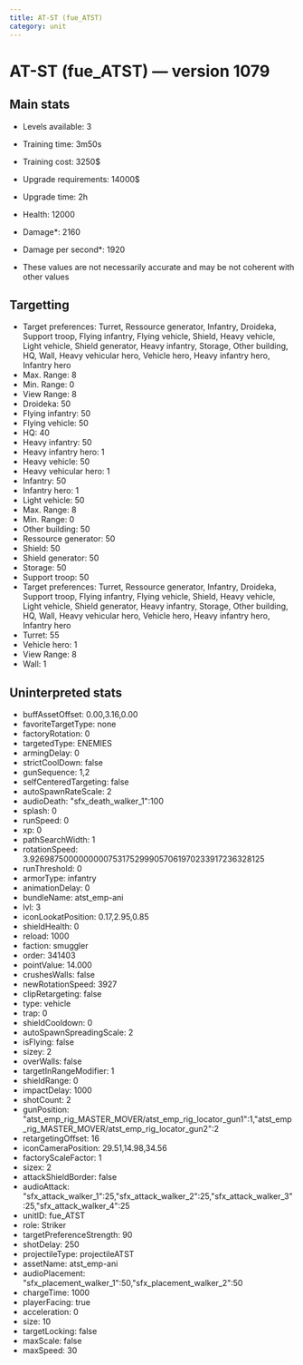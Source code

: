 ```yaml
---
title: AT-ST (fue_ATST)
category: unit
---
```


# AT-ST (fue_ATST) — version 1079

## Main stats

  * Levels available: 3
  * Training time: 3m50s
  * Training cost: 3250$
  * Upgrade requirements: 14000$
  * Upgrade time: 2h
  * Health: 12000
  * Damage*: 2160
  * Damage per second*: 1920

* These values are not necessarily accurate and may be not coherent with other values

## Targetting

  * Target preferences: Turret, Ressource generator, Infantry, Droideka, Support troop, Flying infantry, Flying vehicle, Shield, Heavy vehicle, Light vehicle, Shield generator, Heavy infantry, Storage, Other building, HQ, Wall, Heavy vehicular hero, Vehicle hero, Heavy infantry hero, Infantry hero
  * Max. Range: 8
  * Min. Range: 0
  * View Range: 8
  * Droideka: 50
  * Flying infantry: 50
  * Flying vehicle: 50
  * HQ: 40
  * Heavy infantry: 50
  * Heavy infantry hero: 1
  * Heavy vehicle: 50
  * Heavy vehicular hero: 1
  * Infantry: 50
  * Infantry hero: 1
  * Light vehicle: 50
  * Max. Range: 8
  * Min. Range: 0
  * Other building: 50
  * Ressource generator: 50
  * Shield: 50
  * Shield generator: 50
  * Storage: 50
  * Support troop: 50
  * Target preferences: Turret, Ressource generator, Infantry, Droideka, Support troop, Flying infantry, Flying vehicle, Shield, Heavy vehicle, Light vehicle, Shield generator, Heavy infantry, Storage, Other building, HQ, Wall, Heavy vehicular hero, Vehicle hero, Heavy infantry hero, Infantry hero
  * Turret: 55
  * Vehicle hero: 1
  * View Range: 8
  * Wall: 1

## Uninterpreted stats

  * buffAssetOffset: 0.00,3.16,0.00
  * favoriteTargetType: none
  * factoryRotation: 0
  * targetedType: ENEMIES
  * armingDelay: 0
  * strictCoolDown: false
  * gunSequence: 1,2
  * selfCenteredTargeting: false
  * autoSpawnRateScale: 2
  * audioDeath: "sfx_death_walker_1":100
  * splash: 0
  * runSpeed: 0
  * xp: 0
  * pathSearchWidth: 1
  * rotationSpeed: 3.92698750000000007531752999057061970233917236328125
  * runThreshold: 0
  * armorType: infantry
  * animationDelay: 0
  * bundleName: atst_emp-ani
  * lvl: 3
  * iconLookatPosition: 0.17,2.95,0.85
  * shieldHealth: 0
  * reload: 1000
  * faction: smuggler
  * order: 341403
  * pointValue: 14.000
  * crushesWalls: false
  * newRotationSpeed: 3927
  * clipRetargeting: false
  * type: vehicle
  * trap: 0
  * shieldCooldown: 0
  * autoSpawnSpreadingScale: 2
  * isFlying: false
  * sizey: 2
  * overWalls: false
  * targetInRangeModifier: 1
  * shieldRange: 0
  * impactDelay: 1000
  * shotCount: 2
  * gunPosition: "atst_emp_rig_MASTER_MOVER/atst_emp_rig_locator_gun1":1,"atst_emp_rig_MASTER_MOVER/atst_emp_rig_locator_gun2":2
  * retargetingOffset: 16
  * iconCameraPosition: 29.51,14.98,34.56
  * factoryScaleFactor: 1
  * sizex: 2
  * attackShieldBorder: false
  * audioAttack: "sfx_attack_walker_1":25,"sfx_attack_walker_2":25,"sfx_attack_walker_3":25,"sfx_attack_walker_4":25
  * unitID: fue_ATST
  * role: Striker
  * targetPreferenceStrength: 90
  * shotDelay: 250
  * projectileType: projectileATST
  * assetName: atst_emp-ani
  * audioPlacement: "sfx_placement_walker_1":50,"sfx_placement_walker_2":50
  * chargeTime: 1000
  * playerFacing: true
  * acceleration: 0
  * size: 10
  * targetLocking: false
  * maxScale: false
  * maxSpeed: 30

